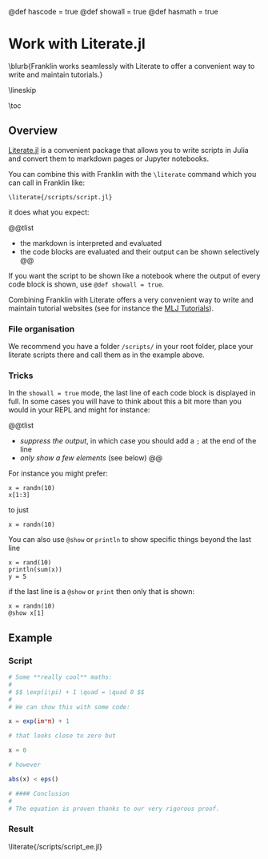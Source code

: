 @def hascode = true
@def showall = true
@def hasmath = true

# Work with Literate.jl

\blurb{Franklin works seamlessly with Literate to offer a convenient way to write and maintain tutorials.}

\lineskip

\toc

## Overview

[Literate.jl](https://github.com/fredrikekre/Literate.jl) is a convenient package that allows you to write scripts in Julia and convert them to markdown pages or Jupyter notebooks.

You can combine this with Franklin with the `\literate` command which you can call in Franklin like:

```
\literate{/scripts/script.jl}
```

it does what you expect:

@@tlist
* the markdown is interpreted and evaluated
* the code blocks are evaluated and their output can be shown selectively
@@

If you want the script to be shown like a notebook where the output of every code block is shown, use  `@def showall = true`.

Combining Franklin with Literate offers a very convenient way to write and maintain tutorial websites (see for instance the [MLJ Tutorials](https://alan-turing-institute.github.io/MLJTutorials/)).

### File organisation

We recommend you have a folder `/scripts/` in your root folder, place your literate scripts there and call them as in the example above.

### Tricks

In the `showall = true` mode, the last line of each code block is displayed in full.
In some cases you will have to  think about this a bit more than you would in your REPL and might for instance:

@@tlist
* _suppress the output_, in which case  you should add a `;`  at the end  of the line
* _only show a few elements_ (see below)
@@

For instance you might prefer:

```julia:ee
x = randn(10)
x[1:3]
```

to just

```julia:ee
x = randn(10)
```

You can also use `@show` or `println` to show specific things beyond the last line

```julia:ee2
x = rand(10)
println(sum(x))
y = 5
```

if the last line is a `@show` or `print` then only that is shown:

```julia:ee3
x = randn(10)
@show x[1]
```

## Example

### Script

`````julia
# Some **really cool** maths:
#
# $$ \exp(i\pi) + 1 \quad = \quad 0 $$
#
# We can show this with some code:

x = exp(im*π) + 1

# that looks close to zero but

x ≈ 0

# however

abs(x) < eps()

# #### Conclusion
#
# The equation is proven thanks to our very rigorous proof.
`````

### Result

\literate{/scripts/script_ee.jl}
